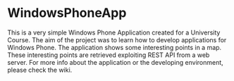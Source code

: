 # WindowsPhoneApp

This is a very simple Windows Phone Application created for a University Course. The aim of the project was to learn how to develop applications for Windows Phone. 
The application shows some interesting points in a map.
These interesting points are retrieved exploiting REST API from a web server.
For more info about the application or the developing environment, please check the wiki.

